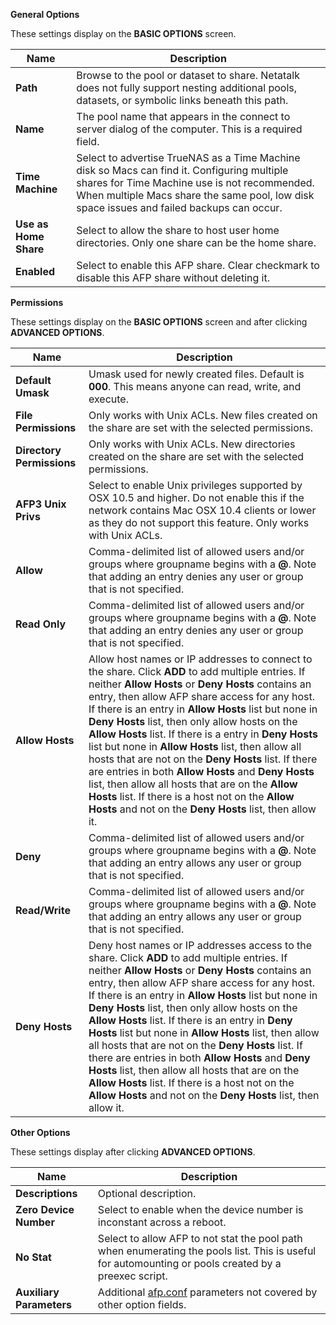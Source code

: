 ---
---
**General Options**

These settings display on the **BASIC OPTIONS** screen.

| Name | Description |
|----------|-------------|
| **Path** | Browse to the pool or dataset to share. Netatalk does not fully support nesting additional pools, datasets, or symbolic links beneath this path. |
| **Name** | The pool name that appears in the connect to server dialog of the computer. This is a required field. |
| **Time Machine** | Select to advertise TrueNAS as a Time Machine disk so Macs can find it. Configuring multiple shares for Time Machine use is not recommended. When multiple Macs share the same pool, low disk space issues and failed backups can occur. |
| **Use as Home Share** | Select to allow the share to host user home directories. Only one share can be the home share. |
| **Enabled** | Select to enable this AFP share. Clear checkmark to disable this AFP share without deleting it. |

**Permissions**

These settings display on the **BASIC OPTIONS** screen and after clicking **ADVANCED OPTIONS**.

| Name | Description |
|----------|-------------|
| **Default Umask** | Umask used for newly created files. Default is **000**. This means anyone can read, write, and execute. |
| **File Permissions** | Only works with Unix ACLs. New files created on the share are set with the selected permissions. |
| **Directory Permissions** | Only works with Unix ACLs. New directories created on the share are set with the selected permissions. |
| **AFP3 Unix Privs** | Select to enable Unix privileges supported by OSX 10.5 and higher. Do not enable this if the network contains Mac OSX 10.4 clients or lower as they do not support this feature. Only works with Unix ACLs. |
| **Allow** | Comma-delimited list of allowed users and/or groups where groupname begins with a **@**. Note that adding an entry denies any user or group that is not specified. |
| **Read Only** | Comma-delimited list of allowed users and/or groups where groupname begins with a **@**. Note that adding an entry denies any user or group that is not specified. |
| **Allow Hosts** | Allow host names or IP addresses to connect to the share. Click **ADD** to add multiple entries. If neither **Allow Hosts** or **Deny Hosts** contains an entry, then allow AFP share access for any host. If there is an entry in **Allow Hosts** list but none in **Deny Hosts** list, then only allow hosts on the **Allow Hosts** list. If there is a entry in **Deny Hosts** list but none in **Allow Hosts** list, then allow all hosts that are not on the **Deny Hosts** list. If there are entries in both **Allow Hosts** and **Deny Hosts** list, then allow all hosts that are on the **Allow Hosts** list. If there is a host not on the **Allow Hosts** and not on the **Deny Hosts** list, then allow it. |
| **Deny** | Comma-delimited list of allowed users and/or groups where groupname begins with a **@**. Note that adding an entry allows any user or group that is not specified. |
| **Read/Write** | Comma-delimited list of allowed users and/or groups where groupname begins with a **@**. Note that adding an entry allows any user or group that is not specified. |
| **Deny Hosts** | Deny host names or IP addresses access to the share. Click **ADD** to add multiple entries. If neither **Allow Hosts** or **Deny Hosts** contains an entry, then allow AFP share access for any host. If there is an entry in **Allow Hosts** list but none in **Deny Hosts** list, then only allow hosts on the **Allow Hosts** list. If there is an entry in **Deny Hosts** list but none in **Allow Hosts** list, then allow all hosts that are not on the **Deny Hosts** list. If there are entries in both **Allow Hosts** and **Deny Hosts** list, then allow all hosts that are on the **Allow Hosts** list. If there is a host not on the **Allow Hosts** and not on the **Deny Hosts** list, then allow it. |

**Other Options**

These settings display after clicking **ADVANCED OPTIONS**.

| Name | Description |
|----------|-------------|
| **Descriptions** | Optional description. |
| **Zero Device Number** | Select to enable when the device number is inconstant across a reboot. |
| **No Stat** | Select to allow AFP to not stat the pool path when enumerating the pools list. This is useful for automounting or pools created by a preexec script. |
| **Auxiliary Parameters** | Additional [afp.conf](http://netatalk.sourceforge.net/3.1/htmldocs/afp.conf.5.html) parameters not covered by other option fields. |
